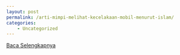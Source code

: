 ```yaml
---
layout: post
permalink: /arti-mimpi-melihat-kecelakaan-mobil-menurut-islam/
categories:
    - Uncategorized
---
```


[Baca Selengkapnya](/06)